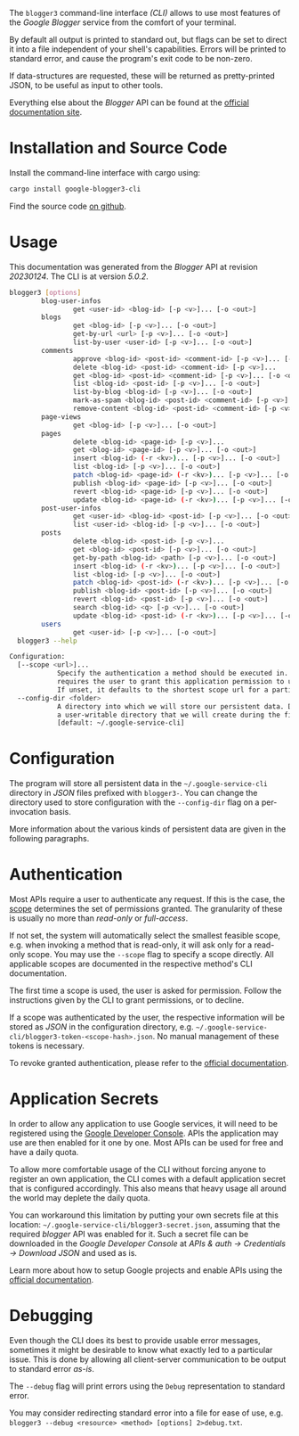 <!---
DO NOT EDIT !
This file was generated automatically from 'src/generator/templates/cli/README.md.mako'
DO NOT EDIT !
-->
The `blogger3` command-line interface *(CLI)* allows to use most features of the *Google Blogger* service from the comfort of your terminal.

By default all output is printed to standard out, but flags can be set to direct it into a file independent of your shell's
capabilities. Errors will be printed to standard error, and cause the program's exit code to be non-zero.

If data-structures are requested, these will be returned as pretty-printed JSON, to be useful as input to other tools.

Everything else about the *Blogger* API can be found at the
[official documentation site](https://developers.google.com/blogger/docs/3.0/getting_started).

# Installation and Source Code

Install the command-line interface with cargo using:

```bash
cargo install google-blogger3-cli
```

Find the source code [on github](https://github.com/Byron/google-apis-rs/tree/main/gen/blogger3-cli).

# Usage

This documentation was generated from the *Blogger* API at revision *20230124*. The CLI is at version *5.0.2*.

```bash
blogger3 [options]
        blog-user-infos
                get <user-id> <blog-id> [-p <v>]... [-o <out>]
        blogs
                get <blog-id> [-p <v>]... [-o <out>]
                get-by-url <url> [-p <v>]... [-o <out>]
                list-by-user <user-id> [-p <v>]... [-o <out>]
        comments
                approve <blog-id> <post-id> <comment-id> [-p <v>]... [-o <out>]
                delete <blog-id> <post-id> <comment-id> [-p <v>]...
                get <blog-id> <post-id> <comment-id> [-p <v>]... [-o <out>]
                list <blog-id> <post-id> [-p <v>]... [-o <out>]
                list-by-blog <blog-id> [-p <v>]... [-o <out>]
                mark-as-spam <blog-id> <post-id> <comment-id> [-p <v>]... [-o <out>]
                remove-content <blog-id> <post-id> <comment-id> [-p <v>]... [-o <out>]
        page-views
                get <blog-id> [-p <v>]... [-o <out>]
        pages
                delete <blog-id> <page-id> [-p <v>]...
                get <blog-id> <page-id> [-p <v>]... [-o <out>]
                insert <blog-id> (-r <kv>)... [-p <v>]... [-o <out>]
                list <blog-id> [-p <v>]... [-o <out>]
                patch <blog-id> <page-id> (-r <kv>)... [-p <v>]... [-o <out>]
                publish <blog-id> <page-id> [-p <v>]... [-o <out>]
                revert <blog-id> <page-id> [-p <v>]... [-o <out>]
                update <blog-id> <page-id> (-r <kv>)... [-p <v>]... [-o <out>]
        post-user-infos
                get <user-id> <blog-id> <post-id> [-p <v>]... [-o <out>]
                list <user-id> <blog-id> [-p <v>]... [-o <out>]
        posts
                delete <blog-id> <post-id> [-p <v>]...
                get <blog-id> <post-id> [-p <v>]... [-o <out>]
                get-by-path <blog-id> <path> [-p <v>]... [-o <out>]
                insert <blog-id> (-r <kv>)... [-p <v>]... [-o <out>]
                list <blog-id> [-p <v>]... [-o <out>]
                patch <blog-id> <post-id> (-r <kv>)... [-p <v>]... [-o <out>]
                publish <blog-id> <post-id> [-p <v>]... [-o <out>]
                revert <blog-id> <post-id> [-p <v>]... [-o <out>]
                search <blog-id> <q> [-p <v>]... [-o <out>]
                update <blog-id> <post-id> (-r <kv>)... [-p <v>]... [-o <out>]
        users
                get <user-id> [-p <v>]... [-o <out>]
  blogger3 --help

Configuration:
  [--scope <url>]...
            Specify the authentication a method should be executed in. Each scope
            requires the user to grant this application permission to use it.
            If unset, it defaults to the shortest scope url for a particular method.
  --config-dir <folder>
            A directory into which we will store our persistent data. Defaults to
            a user-writable directory that we will create during the first invocation.
            [default: ~/.google-service-cli]

```

# Configuration

The program will store all persistent data in the `~/.google-service-cli` directory in *JSON* files prefixed with `blogger3-`.  You can change the directory used to store configuration with the `--config-dir` flag on a per-invocation basis.

More information about the various kinds of persistent data are given in the following paragraphs.

# Authentication

Most APIs require a user to authenticate any request. If this is the case, the [scope][scopes] determines the 
set of permissions granted. The granularity of these is usually no more than *read-only* or *full-access*.

If not set, the system will automatically select the smallest feasible scope, e.g. when invoking a
method that is read-only, it will ask only for a read-only scope. 
You may use the `--scope` flag to specify a scope directly. 
All applicable scopes are documented in the respective method's CLI documentation.

The first time a scope is used, the user is asked for permission. Follow the instructions given 
by the CLI to grant permissions, or to decline.

If a scope was authenticated by the user, the respective information will be stored as *JSON* in the configuration
directory, e.g. `~/.google-service-cli/blogger3-token-<scope-hash>.json`. No manual management of these tokens
is necessary.

To revoke granted authentication, please refer to the [official documentation][revoke-access].

# Application Secrets

In order to allow any application to use Google services, it will need to be registered using the 
[Google Developer Console][google-dev-console]. APIs the application may use are then enabled for it
one by one. Most APIs can be used for free and have a daily quota.

To allow more comfortable usage of the CLI without forcing anyone to register an own application, the CLI
comes with a default application secret that is configured accordingly. This also means that heavy usage
all around the world may deplete the daily quota.

You can workaround this limitation by putting your own secrets file at this location: 
`~/.google-service-cli/blogger3-secret.json`, assuming that the required *blogger* API 
was enabled for it. Such a secret file can be downloaded in the *Google Developer Console* at 
*APIs & auth -> Credentials -> Download JSON* and used as is.

Learn more about how to setup Google projects and enable APIs using the [official documentation][google-project-new].


# Debugging

Even though the CLI does its best to provide usable error messages, sometimes it might be desirable to know
what exactly led to a particular issue. This is done by allowing all client-server communication to be 
output to standard error *as-is*.

The `--debug` flag will print errors using the `Debug` representation to standard error.

You may consider redirecting standard error into a file for ease of use, e.g. `blogger3 --debug <resource> <method> [options] 2>debug.txt`.


[scopes]: https://developers.google.com/+/api/oauth#scopes
[revoke-access]: http://webapps.stackexchange.com/a/30849
[google-dev-console]: https://console.developers.google.com/
[google-project-new]: https://developers.google.com/console/help/new/
